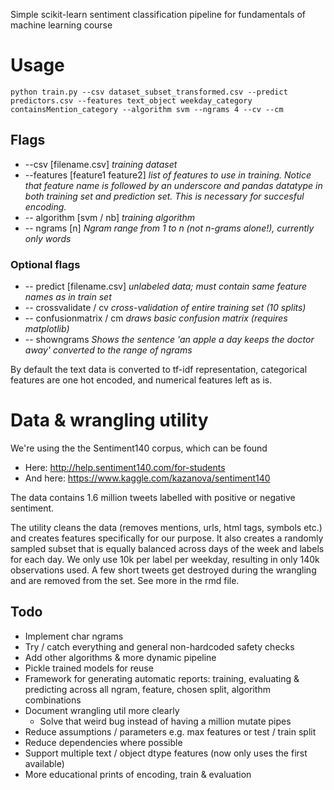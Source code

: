 Simple scikit-learn sentiment classification pipeline for fundamentals of machine learning course

# Usage

```
python train.py --csv dataset_subset_transformed.csv --predict predictors.csv --features text_object weekday_category containsMention_category --algorithm svm --ngrams 4 --cv --cm
```
## Flags

 * --csv [filename.csv] _training dataset_
 * --features [feature1 feature2] _list of features to use in training. Notice that feature name is followed by an underscore and pandas datatype in both training set and prediction set. This is necessary for succesful encoding._
 * -- algorithm [svm / nb] _training algorithm_
 * -- ngrams [n] _Ngram range from 1 to n (not n-grams alone!), currently only words_
### Optional flags
 * -- predict [filename.csv] _unlabeled data; must contain same feature names as in train set_
 * -- crossvalidate / cv _cross-validation of entire training set (10 splits)_
 * -- confusionmatrix / cm _draws basic confusion matrix (requires matplotlib)_
 * -- showngrams _Shows the sentence 'an apple a day keeps the doctor away' converted to the range of ngrams_

By default the text data is converted to tf-idf representation, categorical features are one hot encoded, and numerical features left as is.

# Data & wrangling utility

We're using the the Sentiment140 corpus, which can be found
* Here: http://help.sentiment140.com/for-students
* And here: https://www.kaggle.com/kazanova/sentiment140

The data contains 1.6 million tweets labelled with positive or negative sentiment.

The utility cleans the data (removes mentions, urls, html tags, symbols etc.) and creates features specifically for our purpose. It also creates a randomly sampled subset that is equally balanced across days of the week and labels for each day. We only use 10k per label per weekday, resulting in only 140k observations used. A few short tweets get destroyed during the wrangling and are removed from the set. See more in the rmd file.

## Todo
- Implement char ngrams
- Try / catch everything and general non-hardcoded safety checks
- Add other algorithms & more dynamic pipeline
- Pickle trained models for reuse
- Framework for generating automatic reports: training, evaluating & predicting across all ngram, feature, chosen split, algorithm combinations
- Document wrangling util more clearly
  - Solve that weird bug instead of having a million mutate pipes
- Reduce assumptions / parameters e.g. max features or test / train split
- Reduce dependencies where possible
- Support multiple text / object dtype features (now only uses the first available)
- More educational prints of encoding, train & evaluation
